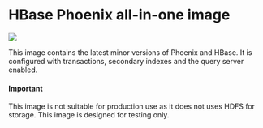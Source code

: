 # HBase Phoenix all-in-one image
![](https://github.com/Boostport/hbase-phoenix-all-in-one/workflows/Build%20Docker%20Images/badge.svg)

This image contains the latest minor versions of Phoenix and HBase. It is configured with transactions,
secondary indexes and the query server enabled.

#### Important
This image is not suitable for production use as it does not uses HDFS for storage. This image is
designed for testing only.